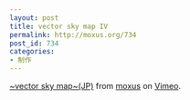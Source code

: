```yaml
---
layout: post
title: vector sky map IV
permalink: http://moxus.org/734
post_id: 734
categories: 
- 制作
---
```


[~vector sky map~(JP)](http://vimeo.com/15215098) from 
[moxus](http://vimeo.com/moxus) on 
[Vimeo](http://vimeo.com).